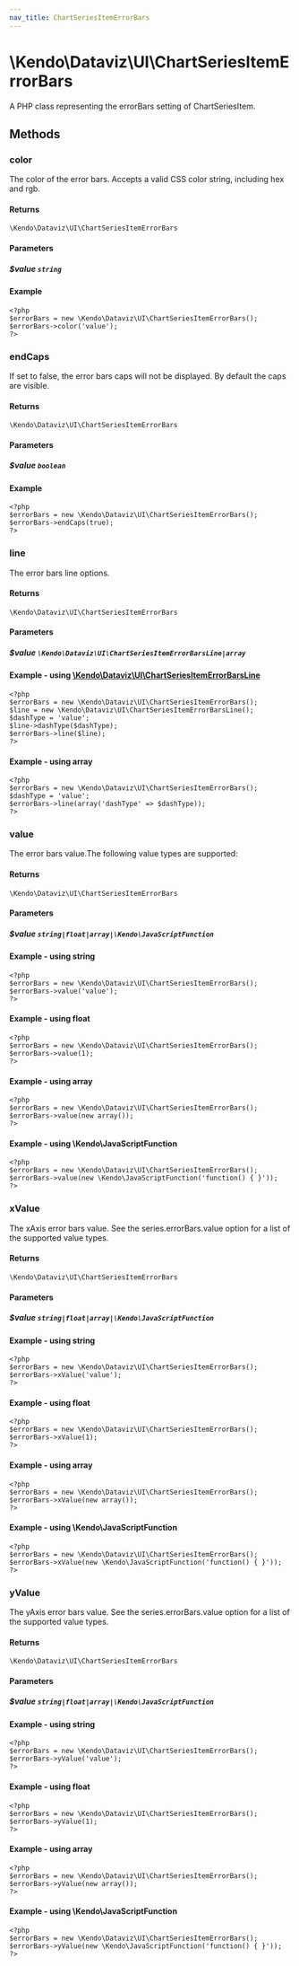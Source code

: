```yaml
---
nav_title: ChartSeriesItemErrorBars
---
```


# \Kendo\Dataviz\UI\ChartSeriesItemErrorBars

A PHP class representing the errorBars setting of ChartSeriesItem.


## Methods

### color
The color of the error bars. Accepts a valid CSS color string, including hex and rgb.

#### Returns
`\Kendo\Dataviz\UI\ChartSeriesItemErrorBars`

#### Parameters

##### $value `string`



#### Example 
    <?php
    $errorBars = new \Kendo\Dataviz\UI\ChartSeriesItemErrorBars();
    $errorBars->color('value');
    ?>

### endCaps
If set to false, the error bars caps will not be displayed. By default the caps are visible.

#### Returns
`\Kendo\Dataviz\UI\ChartSeriesItemErrorBars`

#### Parameters

##### $value `boolean`



#### Example 
    <?php
    $errorBars = new \Kendo\Dataviz\UI\ChartSeriesItemErrorBars();
    $errorBars->endCaps(true);
    ?>

### line

The error bars line options.

#### Returns
`\Kendo\Dataviz\UI\ChartSeriesItemErrorBars`

#### Parameters

##### $value `\Kendo\Dataviz\UI\ChartSeriesItemErrorBarsLine|array`


#### Example - using [\Kendo\Dataviz\UI\ChartSeriesItemErrorBarsLine](/api/wrappers/php/Kendo/Dataviz/UI/ChartSeriesItemErrorBarsLine)
    <?php
    $errorBars = new \Kendo\Dataviz\UI\ChartSeriesItemErrorBars();
    $line = new \Kendo\Dataviz\UI\ChartSeriesItemErrorBarsLine();
    $dashType = 'value';
    $line->dashType($dashType);
    $errorBars->line($line);
    ?>

#### Example - using array

    <?php
    $errorBars = new \Kendo\Dataviz\UI\ChartSeriesItemErrorBars();
    $dashType = 'value';
    $errorBars->line(array('dashType' => $dashType));
    ?>

### value
The error bars value.The following value types are supported:

#### Returns
`\Kendo\Dataviz\UI\ChartSeriesItemErrorBars`

#### Parameters

##### $value `string|float|array|\Kendo\JavaScriptFunction`



#### Example  - using string
    <?php
    $errorBars = new \Kendo\Dataviz\UI\ChartSeriesItemErrorBars();
    $errorBars->value('value');
    ?>

#### Example  - using float
    <?php
    $errorBars = new \Kendo\Dataviz\UI\ChartSeriesItemErrorBars();
    $errorBars->value(1);
    ?>

#### Example  - using array
    <?php
    $errorBars = new \Kendo\Dataviz\UI\ChartSeriesItemErrorBars();
    $errorBars->value(new array());
    ?>

#### Example  - using \Kendo\JavaScriptFunction
    <?php
    $errorBars = new \Kendo\Dataviz\UI\ChartSeriesItemErrorBars();
    $errorBars->value(new \Kendo\JavaScriptFunction('function() { }'));
    ?>

### xValue
The xAxis error bars value. See the series.errorBars.value option for a list of the supported value types.

#### Returns
`\Kendo\Dataviz\UI\ChartSeriesItemErrorBars`

#### Parameters

##### $value `string|float|array|\Kendo\JavaScriptFunction`



#### Example  - using string
    <?php
    $errorBars = new \Kendo\Dataviz\UI\ChartSeriesItemErrorBars();
    $errorBars->xValue('value');
    ?>

#### Example  - using float
    <?php
    $errorBars = new \Kendo\Dataviz\UI\ChartSeriesItemErrorBars();
    $errorBars->xValue(1);
    ?>

#### Example  - using array
    <?php
    $errorBars = new \Kendo\Dataviz\UI\ChartSeriesItemErrorBars();
    $errorBars->xValue(new array());
    ?>

#### Example  - using \Kendo\JavaScriptFunction
    <?php
    $errorBars = new \Kendo\Dataviz\UI\ChartSeriesItemErrorBars();
    $errorBars->xValue(new \Kendo\JavaScriptFunction('function() { }'));
    ?>

### yValue
The yAxis error bars value. See the series.errorBars.value option for a list of the supported value types.

#### Returns
`\Kendo\Dataviz\UI\ChartSeriesItemErrorBars`

#### Parameters

##### $value `string|float|array|\Kendo\JavaScriptFunction`



#### Example  - using string
    <?php
    $errorBars = new \Kendo\Dataviz\UI\ChartSeriesItemErrorBars();
    $errorBars->yValue('value');
    ?>

#### Example  - using float
    <?php
    $errorBars = new \Kendo\Dataviz\UI\ChartSeriesItemErrorBars();
    $errorBars->yValue(1);
    ?>

#### Example  - using array
    <?php
    $errorBars = new \Kendo\Dataviz\UI\ChartSeriesItemErrorBars();
    $errorBars->yValue(new array());
    ?>

#### Example  - using \Kendo\JavaScriptFunction
    <?php
    $errorBars = new \Kendo\Dataviz\UI\ChartSeriesItemErrorBars();
    $errorBars->yValue(new \Kendo\JavaScriptFunction('function() { }'));
    ?>

